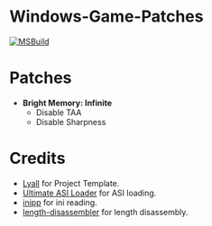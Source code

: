 # Windows-Game-Patches

[![MSBuild](https://github.com/illusion0001/Windows-Game-Patches/actions/workflows/msbuild.yml/badge.svg?branch=main)](https://github.com/illusion0001/Windows-Game-Patches/actions/workflows/msbuild.yml)

# Patches

- **Bright Memory: Infinite**
  - Disable TAA
  - Disable Sharpness

# Credits
- [Lyall](https://github.com/Lyall) for Project Template.
- [Ultimate ASI Loader](https://github.com/ThirteenAG/Ultimate-ASI-Loader) for ASI loading.
- [inipp](https://github.com/mcmtroffaes/inipp) for ini reading.
- [length-disassembler](https://github.com/Nomade040/length-disassembler) for length disassembly.
